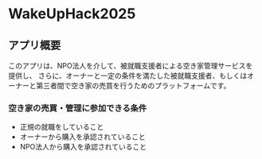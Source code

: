 # WakeUpHack2025

## アプリ概要
このアプリは、NPO法人を介して、被就職支援者による空き家管理サービスを提供し、
さらに、オーナーと一定の条件を満たした被就職支援者、もしくはオーナーと第三者間で空き家の売買を行うためのプラットフォームです。

### 空き家の売買・管理に参加できる条件
* 正規の就職をしていること
* オーナーから購入を承認されていること
* NPO法人から購入を承認されていること